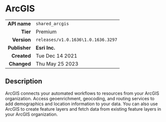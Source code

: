 # ArcGIS
| | |
|-:|-|
|**API name**|`shared_arcgis`|
|**Tier**|Premium|
|**Version**|`releases/v1.0.1636\1.0.1636.3297`|
|**Publisher**|**Esri Inc.**|
|**Created**|Tue Dec 14 2021|
|**Changed**|Thu May 25 2023|

## Description
ArcGIS connects your automated workflows to resources from your ArcGIS organization. Access geoenrichment, geocoding, and routing services to add demographics and location information to your data. You can also use ArcGIS to create feature layers and fetch data from existing feature layers in your ArcGIS organization.
